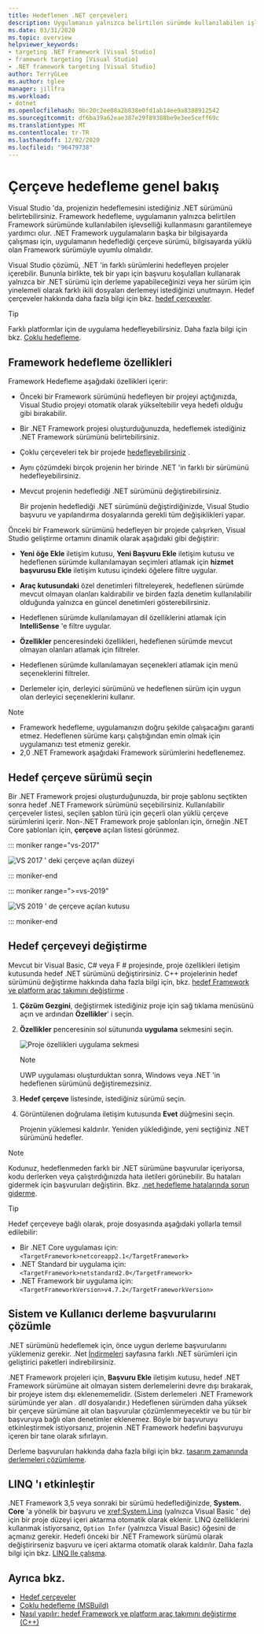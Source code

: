 ```yaml
---
title: Hedeflenen .NET çerçeveleri
description: Uygulamanın yalnızca belirtilen sürümde kullanılabilen işlevselliği kullanabilmesi için, projenizin hedeflemesini istediğiniz .NET Framework sürümünü belirtmeyi öğrenin.
ms.date: 03/31/2020
ms.topic: overview
helpviewer_keywords:
- targeting .NET Framework [Visual Studio]
- framework targeting [Visual Studio]
- .NET framework targeting [Visual Studio]
author: TerryGLee
ms.author: tglee
manager: jillfra
ms.workload:
- dotnet
ms.openlocfilehash: 9bc20c2ee08a2b838e0fd1ab14ee9a8388912542
ms.sourcegitcommit: df6ba39a62eae387e29f89388be9e3ee5ceff69c
ms.translationtype: MT
ms.contentlocale: tr-TR
ms.lasthandoff: 12/02/2020
ms.locfileid: "96479738"
---
```

# <a name="framework-targeting-overview"></a>Çerçeve hedefleme genel bakış

Visual Studio 'da, projenizin hedeflemesini istediğiniz .NET sürümünü belirtebilirsiniz. Framework hedefleme, uygulamanın yalnızca belirtilen Framework sürümünde kullanılabilen işlevselliği kullanmasını garantilemeye yardımcı olur. .NET Framework uygulamaların başka bir bilgisayarda çalışması için, uygulamanın hedeflediği çerçeve sürümü, bilgisayarda yüklü olan Framework sürümüyle uyumlu olmalıdır.

Visual Studio çözümü, .NET 'in farklı sürümlerini hedefleyen projeler içerebilir.  Bununla birlikte, tek bir yapı için başvuru koşulalları kullanarak yalnızca bir .NET sürümü için derleme yapabileceğinizi veya her sürüm için yinelemeli olarak farklı ikili dosyaları derlemeyi istediğinizi unutmayın.  Hedef çerçeveler hakkında daha fazla bilgi için bkz. [hedef çerçeveler](/dotnet/standard/frameworks).

> [!TIP]
> Farklı platformlar için de uygulama hedefleyebilirsiniz. Daha fazla bilgi için bkz. [Çoklu hedefleme](../msbuild/msbuild-multitargeting-overview.md).

## <a name="framework-targeting-features"></a>Framework hedefleme özellikleri

Framework Hedefleme aşağıdaki özellikleri içerir:

- Önceki bir Framework sürümünü hedefleyen bir projeyi açtığınızda, Visual Studio projeyi otomatik olarak yükseltebilir veya hedefi olduğu gibi bırakabilir.

- Bir .NET Framework projesi oluşturduğunuzda, hedeflemek istediğiniz .NET Framework sürümünü belirtebilirsiniz.

- Çoklu çerçeveleri tek bir projede [hedefleyebilirsiniz](/dotnet/standard/frameworks#how-to-specify-target-frameworks) .

- Aynı çözümdeki birçok projenin her birinde .NET 'in farklı bir sürümünü hedefleyebilirsiniz.

- Mevcut projenin hedeflediği .NET sürümünü değiştirebilirsiniz.

   Bir projenin hedeflediği .NET sürümünü değiştirdiğinizde, Visual Studio başvuru ve yapılandırma dosyalarında gerekli tüm değişiklikleri yapar.

Önceki bir Framework sürümünü hedefleyen bir projede çalışırken, Visual Studio geliştirme ortamını dinamik olarak aşağıdaki gibi değiştirir:

- **Yeni öğe Ekle** iletişim kutusu, **Yeni Başvuru Ekle** iletişim kutusu ve hedeflenen sürümde kullanılamayan seçimleri atlamak için **hizmet başvurusu Ekle** iletişim kutusu içindeki öğelere filtre uygular.

- **Araç kutusundaki** özel denetimleri filtreleyerek, hedeflenen sürümde mevcut olmayan olanları kaldırabilir ve birden fazla denetim kullanılabilir olduğunda yalnızca en güncel denetimleri gösterebilirsiniz.

- Hedeflenen sürümde kullanılamayan dil özelliklerini atlamak için **IntelliSense** 'e filtre uygular.

- **Özellikler** penceresindeki özellikleri, hedeflenen sürümde mevcut olmayan olanları atlamak için filtreler.

- Hedeflenen sürümde kullanılamayan seçenekleri atlamak için menü seçeneklerini filtreler.

- Derlemeler için, derleyici sürümünü ve hedeflenen sürüm için uygun olan derleyici seçeneklerini kullanır.

> [!NOTE]
> - Framework hedefleme, uygulamanızın doğru şekilde çalışacağını garanti etmez. Hedeflenen sürüme karşı çalıştığından emin olmak için uygulamanızı test etmeniz gerekir.
> - 2,0 .NET Framework aşağıdaki Framework sürümlerini hedeflenemez.

## <a name="select-a-target-framework-version"></a>Hedef çerçeve sürümü seçin

Bir .NET Framework projesi oluşturduğunuzda, bir proje şablonu seçtikten sonra hedef .NET Framework sürümünü seçebilirsiniz. Kullanılabilir çerçeveler listesi, seçilen şablon türü için geçerli olan yüklü çerçeve sürümlerini içerir. Non-.NET Framework proje şablonları için, örneğin .NET Core şablonları için, **çerçeve** açılan listesi görünmez.

::: moniker range="vs-2017"

![VS 2017 ' deki çerçeve açılan düzeyi](media/vside-newproject-framework.png)

::: moniker-end

::: moniker range=">=vs-2019"

![VS 2019 ' de çerçeve açılan kutusu](media/vs-2019/configure-new-project-framework.png)

::: moniker-end

## <a name="change-the-target-framework"></a>Hedef çerçeveyi değiştirme

Mevcut bir Visual Basic, C# veya F # projesinde, proje özellikleri iletişim kutusunda hedef .NET sürümünü değiştirirsiniz. C++ projelerinin hedef sürümünü değiştirme hakkında daha fazla bilgi için, bkz. [hedef Framework ve platform araç takımını değiştirme](/cpp/build/how-to-modify-the-target-framework-and-platform-toolset) .

1. **Çözüm Gezgini**, değiştirmek istediğiniz proje için sağ tıklama menüsünü açın ve ardından **Özellikler**' i seçin.

1. **Özellikler** penceresinin sol sütununda **uygulama** sekmesini seçin.

   ![Proje özellikleri uygulama sekmesi](../ide/media/vs_slnexplorer_properties_applicationtab.png)

   > [!NOTE]
   > UWP uygulaması oluşturduktan sonra, Windows veya .NET 'in hedeflenen sürümünü değiştiremezsiniz.

1. **Hedef çerçeve** listesinde, istediğiniz sürümü seçin.

1. Görüntülenen doğrulama iletişim kutusunda **Evet** düğmesini seçin.

   Projenin yüklemesi kaldırılır. Yeniden yüklediğinde, yeni seçtiğiniz .NET sürümünü hedefler.

> [!NOTE]
> Kodunuz, hedeflenmeden farklı bir .NET sürümüne başvurular içeriyorsa, kodu derlerken veya çalıştırdığınızda hata iletileri görünebilir. Bu hataları gidermek için başvuruları değiştirin. Bkz. [.net hedefleme hatalarında sorun giderme](../msbuild/troubleshooting-dotnet-framework-targeting-errors.md).

> [!TIP]
> Hedef çerçeveye bağlı olarak, proje dosyasında aşağıdaki yollarla temsil edilebilir:
>
> - Bir .NET Core uygulaması için: `<TargetFramework>netcoreapp2.1</TargetFramework>`
> - .NET Standard bir uygulama için: `<TargetFramework>netstandard2.0</TargetFramework>`
> - .NET Framework bir uygulama için: `<TargetFrameworkVersion>v4.7.2</TargetFrameworkVersion>`

## <a name="resolve-system-and-user-assembly-references"></a>Sistem ve Kullanıcı derleme başvurularını çözümle

.NET sürümünü hedeflemek için, önce uygun derleme başvurularını yüklemeniz gerekir. .Net [İndirmeleri](https://www.microsoft.com/net/download/windows) sayfasına farklı .NET sürümleri için geliştirici paketleri indirebilirsiniz.

.NET Framework projeleri için, **Başvuru Ekle** iletişim kutusu, hedef .NET Framework sürümüne ait olmayan sistem derlemelerini devre dışı bırakarak, bir projeye istem dışı eklenememelidir. (Sistem derlemeleri .NET Framework sürümünde yer alan *. dll* dosyalarıdır.) Hedeflenen sürümden daha yüksek bir çerçeve sürümüne ait olan başvurular çözümlenmeyecektir ve bu tür bir başvuruya bağlı olan denetimler eklenemez. Böyle bir başvuruyu etkinleştirmek istiyorsanız, projenin .NET Framework hedefini başvuruyu içeren bir tane olarak sıfırlayın.

Derleme başvuruları hakkında daha fazla bilgi için bkz. [tasarım zamanında derlemeleri çözümleme](../msbuild/resolving-assemblies-at-design-time.md).

## <a name="enable-linq"></a>LINQ 'ı etkinleştir

.NET Framework 3,5 veya sonraki bir sürümü hedeflediğinizde, **System. Core** 'a yönelik bir başvuru ve <xref:System.Linq> (yalnızca Visual Basic ' de) için bir proje düzeyi içeri aktarma otomatik olarak eklenir. LINQ özelliklerini kullanmak istiyorsanız, `Option Infer` (yalnızca Visual Basic) öğesini de açmanız gerekir. Hedefi önceki bir .NET Framework sürümü olarak değiştirirseniz başvuru ve içeri aktarma otomatik olarak kaldırılır. Daha fazla bilgi için bkz. [LINQ Ile çalışma](/dotnet/csharp/tutorials/working-with-linq).

## <a name="see-also"></a>Ayrıca bkz.

- [Hedef çerçeveler](/dotnet/standard/frameworks)
- [Çoklu hedefleme (MSBuild)](../msbuild/msbuild-multitargeting-overview.md)
- [Nasıl yapılır: hedef Framework ve platform araç takımını değiştirme (C++)](/cpp/build/how-to-modify-the-target-framework-and-platform-toolset)

